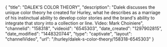 {
    "title": "DALEK'S COLOR THEORY",
    "description": "Dalek discusses the unique color theory he created for Hurley, what he describes as a marriage of his instinctual ability to develop color stories and the brand's ability to integrate that story into a collection or line. Video: Mark Choiniere",
    "channelid": "158318",
    "videoid": "6545303",
    "date_created": "1297902815",
    "date_modified": "1448320744",
    "type": "captivate",
    "layout": "channelVideo",
    "url": "\/hurley\/dalek-s-color-theory\/158318-6545303"
}